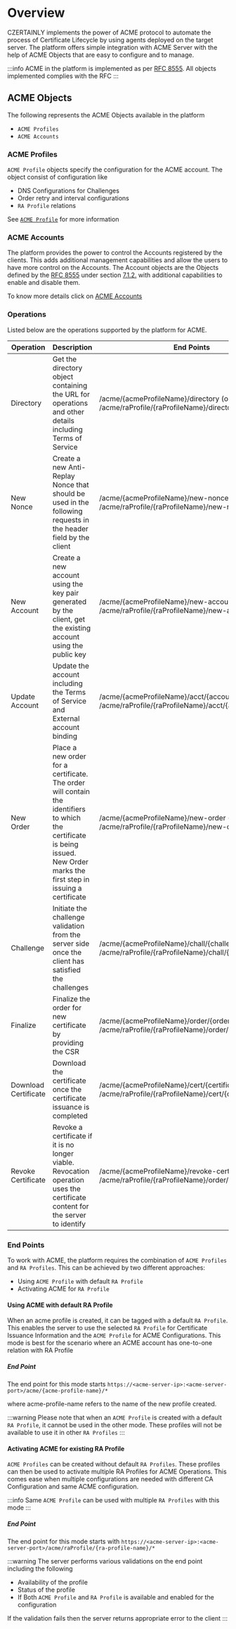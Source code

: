 # Overview

CZERTAINLY implements the power of ACME protocol to automate the process of Certificate Lifecycle by using agents deployed on the target server. The platform offers simple integration with ACME Server with the help of ACME Objects that are easy to configure and to manage.

:::info
ACME in the platform is implemented as per [RFC 8555](https://datatracker.ietf.org/doc/html/rfc8555).
All objects implemented complies with the RFC
:::

## ACME Objects

The following represents the ACME Objects available in the platform

- `ACME Profiles`
- `ACME Accounts`

### ACME Profiles

`ACME Profile` objects specify the configuration for the ACME account. The object consist of configuration like

- DNS Configurations for Challenges
- Order retry and interval configurations
- `RA Profile` relations

See [`ACME Profile`](./acme-profiles) for more information

### ACME Accounts

The platform provides the power to control the Accounts registered by the clients. This adds additional management capabilities and allow the users to have more control on the Accounts. The Account objects are the Objects defined by the [RFC 8555](https://datatracker.ietf.org/doc/html/rfc8555) under section [7.1.2.](https://datatracker.ietf.org/doc/html/rfc8555#section-7.1.2) with additional capabilities to enable and disable them.

To know more details click on [ACME Accounts]("./acme-accounts")

### Operations

Listed below are the operations supported by the platform for ACME.

| Operation            | Description                                                                                                                                                                   | End Points                                                                                                     | Ref                                                                      |
| -------------------- | ----------------------------------------------------------------------------------------------------------------------------------------------------------------------------- | -------------------------------------------------------------------------------------------------------------- | ------------------------------------------------------------------------ |
| Directory            | Get the directory object containing the URL for operations and other details including Terms of Service                                                                       | /acme/{acmeProfileName}/directory (or) /acme/raProfile/{raProfileName}/directory                               | [directory](https://datatracker.ietf.org/doc/html/rfc8555#section-7.1.1) |
| New Nonce            | Create a new Anti-Replay Nonce that should be used in the following requests in the header field by the client                                                                | /acme/{acmeProfileName}/new-nonce (or) /acme/raProfile/{raProfileName}/new-nonce                               | [Nonce](https://datatracker.ietf.org/doc/html/rfc8555#section-7.2)       |
| New Account          | Create a new account using the key pair generated by the client, get the existing account using the public key                                                                | /acme/{acmeProfileName}/new-account (or) /acme/raProfile/{raProfileName}/new-account                           | [Account](https://datatracker.ietf.org/doc/html/rfc8555#section-7.3)     |
| Update Account       | Update the account including the Terms of Service and External account binding                                                                                                | /acme/{acmeProfileName}/acct/{accountId} (or) /acme/raProfile/{raProfileName}/acct/{accountId}                 | [Account](https://datatracker.ietf.org/doc/html/rfc8555#section-7.3.2)   |
| New Order            | Place a new order for a certificate. The order will contain the identifiers to which the certificate is being issued. New Order marks the first step in issuing a certificate | /acme/{acmeProfileName}/new-order (or) /acme/raProfile/{raProfileName}/new-order                               | [Account](https://datatracker.ietf.org/doc/html/rfc8555#section-7.4)     |
| Challenge            | Initiate the challenge validation from the server side once the client has satisfied the challenges                                                                           | /acme/{acmeProfileName}/chall/{challengeId} (or) /acme/raProfile/{raProfileName}/chall/{challengeId}           | [Account](https://datatracker.ietf.org/doc/html/rfc8555#section-7.5)     |
| Finalize             | Finalize the order for new certificate by providing the CSR                                                                                                                   | /acme/{acmeProfileName}/order/{orderId}/finalize (or) /acme/raProfile/{raProfileName}/order/{orderId}/finalize | [Account](https://datatracker.ietf.org/doc/html/rfc8555#section-7.4.2)   |
| Download Certificate | Download the certificate once the certificate issuance is completed                                                                                                           | /acme/{acmeProfileName}/cert/{certificateId} (or) /acme/raProfile/{raProfileName}/cert/{certificateId}         | [Account](https://datatracker.ietf.org/doc/html/rfc8555#section-7.3.2)   |
| Revoke Certificate   | Revoke a certificate if it is no longer viable. Revocation operation uses the certificate content for the server to identify                                                  | /acme/{acmeProfileName}/revoke-cert (or) /acme/raProfile/{raProfileName}/order/revoke-cert                     | [Account](https://datatracker.ietf.org/doc/html/rfc8555#section-7.6)     |

### End Points

To work with ACME, the platform requires the combination of `ACME Profiles` and `RA Profiles`. This can be achieved by two different approaches:

- Using `ACME Profile` with default `RA Profile`
- Activating ACME for `RA Profile`

#### Using ACME with default RA Profile

When an acme profile is created, it can be tagged with a default `RA Profile`. This enables the server to use the selected `RA Profile` for Certificate Issuance Information and the `ACME Profile` for ACME Configurations. This mode is best for the scenario where an ACME account has one-to-one relation with RA Profile

##### End Point

The end point for this mode starts `https://<acme-server-ip>:<acme-server-port>/acme/{acme-profile-name}/*`

where acme-profile-name refers to the name of the new profile created.

:::warning
Please note that when an `ACME Profile` is created with a default `RA Profile`, it cannot be used in the other mode. These profiles will not be available to use it in other `RA Profiles`
:::

#### Activating ACME for existing RA Profile

`ACME Profiles` can be created without default `RA Profiles`. These profiles can then be used to activate multiple RA Profiles for ACME Operations. This comes ease when multiple configurations are needed with different CA Configuration and same ACME configuration.

:::info
Same `ACME Profile` can be used with multiple `RA Profiles` with this mode
:::

##### End Point

The end point for this mode starts with `https://<acme-server-ip>:<acme-server-port>/acme/raProfile/{ra-profile-name}/*`

:::warning
The server performs various validations on the end point including the following

- Availability of the profile
- Status of the profile
- If Both `ACME Profile` and `RA Profile` is available and enabled for the configuration

If the validation fails then the server returns appropriate error to the client
:::

